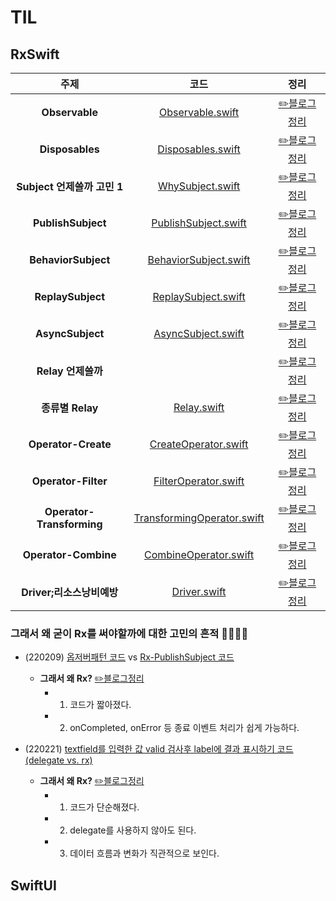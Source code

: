 # TIL

## RxSwift
|주제|코드|정리|
|:---:|:---:|:---:|
|**Observable**|[Observable.swift](RxSwift/RxSwiftTIL/0_CreateObservable.playground/Contents.swift)|[✏️블로그정리](https://velog.io/@iammiori/RxSwift-1a)|
|**Disposables**|[Disposables.swift](RxSwift/RxSwiftTIL/0_CreateObservable.playground/Contents.swift)|[✏️블로그정리](https://velog.io/@iammiori/RxSwift-2.-Disposables)|
|**Subject 언제쓸까 고민 1**|[WhySubject.swift](RxSwift/RxSwiftTIL/3_WhySubject.playground/Contents.swift)|[✏️블로그정리](https://velog.io/@iammiori/RxSwift-4.-Subject)|
|**PublishSubject**|[PublishSubject.swift](RxSwift/RxSwiftTIL/1_PublishSubject.playground/Contents.swift)|[✏️블로그정리](https://velog.io/@iammiori/RxSwift-4-1.-PublishSubject)|
|**BehaviorSubject**|[BehaviorSubject.swift](RxSwift/RxSwiftTIL/2_BehaviorSubject.playground/Contents.swift)|[✏️블로그정리](https://velog.io/@iammiori/RxSwift-4-2.-BehaviorSubject)|
|**ReplaySubject**|[ReplaySubject.swift](RxSwift/RxSwiftTIL/4_ReplaySubject.playground/Contents.swift)|[✏️블로그정리](https://velog.io/@iammiori/RxSwift-4-3.-ReplaySubject)|
|**AsyncSubject**|[AsyncSubject.swift](RxSwift/RxSwiftTIL/5_AsyncSubject.playground/Contents.swift)|[✏️블로그정리](https://velog.io/@iammiori/RxSwift-4-4.-AsyncSubject)|
|**Relay 언제쓸까**||[✏️블로그정리](https://velog.io/@iammiori/RxSwift-5.-Relay)|
|**종류별 Relay**|[Relay.swift](RxSwift/RxSwiftTIL/6_Relay.playground/Contents.swift)|[✏️블로그정리](https://velog.io/@iammiori/RxSwift-5-1.-Relay-종류)|
|**Operator-Create**|[CreateOperator.swift](RxSwift/RxSwiftTIL/7_Operator_Create.playground/Contents.swift)|[✏️블로그정리](https://velog.io/@iammiori/RxSwift-6-1.-Operators-Create)|
|**Operator-Filter**|[FilterOperator.swift](RxSwift/RxSwiftTIL/8_Operator_Filter.playground/Contents.swift)|[✏️블로그정리](https://velog.io/@iammiori/RxSwift-6-1.-Operators-Filter)|
|**Operator-Transforming**|[TransformingOperator.swift](RxSwift/RxSwiftTIL/9_Operator_Transforming.playground/Contents.swift)|[✏️블로그정리](https://velog.io/@iammiori/RxSwift-6-3.-Operators-Transforming)|
|**Operator-Combine**|[CombineOperator.swift](RxSwift/RxSwiftTIL/10_Operator_Combine.playground/Contents.swift)|[✏️블로그정리](https://velog.io/@iammiori/RxSwift-6-4.-Operators-Combine)|
|**Driver;리소스낭비예방**|[Driver.swift](RxSwift/RxSwiftTIL/RxSwiftTIL/DriverVC.swift)|[✏️블로그정리](https://velog.io/@iammiori/RxSwift-9-1.-RxCocoa-Traits-Driver-리소스-낭비-예방)|

### 그래서 왜 굳이 Rx를 써야할까에 대한 고민의 흔적 🐾🐾🐾🐾
- (220209) [옵저버패턴 코드](RxSwift/RxSwiftTIL/a_ObserverPattern.playground/Contents.swift) vs  [Rx-PublishSubject 코드](RxSwift/RxSwiftTIL/a_WhyRx0.playground/Contents.swift) 
  - **그래서 왜 Rx?**   [✏️블로그정리](https://velog.io/@iammiori/Rxswift-3.-그래서-왜-굳이-Rx-첫번째-이야기)
    - 1. 코드가 짧아졌다.
    - 2. onCompleted, onError 등 종료 이벤트 처리가 쉽게 가능하다.

- (220221) [textfield를 입력한 값 valid 검사후 label에 결과 표시하기 코드 (delegate vs. rx)](RxSwift/RxSwiftTIL/RxSwiftTIL/BindingVC.swift)
  - **그래서 왜 Rx?**   [✏️블로그정리](https://velog.io/@iammiori/RxSwift-8-2.-RxCocoa-Binding)
    - 1. 코드가 단순해졌다.
    - 2. delegate를 사용하지 않아도 된다.
    - 3. 데이터 흐름과 변화가 직관적으로 보인다.

## SwiftUI
